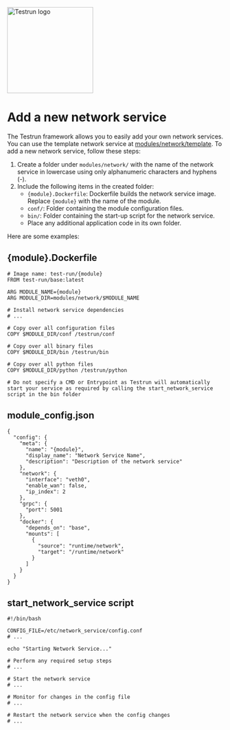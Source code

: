<img width="200" alt="Testrun logo" src="https://user-images.githubusercontent.com/7399056/221927867-4190a4e8-a571-4e40-9c2b-65780ad9264c.png" alt="Testrun">

# Add a new network service

The Testrun framework allows you to easily add your own network services. You can use the template network service at [modules/network/template](/modules/network/template). To add a new network service, follow these steps: 

1. Create a folder under `modules/network/` with the name of the network service in lowercase using only alphanumeric characters and hyphens (-).
1. Include the following items in the created folder:
    -  `{module}.Dockerfile`: Dockerfile builds the network service image. Replace `{module}` with the name of the module.
    -  `conf/`: Folder containing the module configuration files.
    -  `bin/`: Folder containing the start-up script for the network service.
    -  Place any additional application code in its own folder.

Here are some examples:

## {module}.Dockerfile

```
# Image name: test-run/{module}
FROM test-run/base:latest

ARG MODULE_NAME={module}
ARG MODULE_DIR=modules/network/$MODULE_NAME

# Install network service dependencies
# ...

# Copy over all configuration files
COPY $MODULE_DIR/conf /testrun/conf

# Copy over all binary files
COPY $MODULE_DIR/bin /testrun/bin

# Copy over all python files
COPY $MODULE_DIR/python /testrun/python

# Do not specify a CMD or Entrypoint as Testrun will automatically start your service as required by calling the start_network_service script in the bin folder
```

## module_config.json
```
{
  "config": {
    "meta": {
      "name": "{module}",
      "display_name": "Network Service Name",
      "description": "Description of the network service"
    },
    "network": {
      "interface": "veth0",
      "enable_wan": false,
      "ip_index": 2
    },
    "grpc": {
      "port": 5001
    },
    "docker": {
      "depends_on": "base",
      "mounts": [
        {
          "source": "runtime/network",
          "target": "/runtime/network"
        }
      ]
    }
  }
}

```

## start_network_service script
```
#!/bin/bash

CONFIG_FILE=/etc/network_service/config.conf
# ...

echo "Starting Network Service..."

# Perform any required setup steps
# ...

# Start the network service
# ...

# Monitor for changes in the config file
# ...

# Restart the network service when the config changes
# ...
```